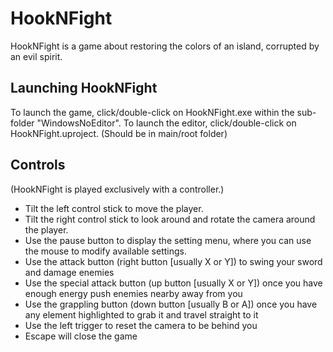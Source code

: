 # HookNFight
HookNFight is a game about restoring the colors of an island, corrupted by an evil spirit.

## Launching HookNFight
To launch the game, click/double-click on HookNFight.exe within the sub-folder "WindowsNoEditor".
To launch the editor, click/double-click on HookNFight.uproject. (Should be in main/root folder)

## Controls

(HookNFight is played exclusively with a controller.)

- Tilt the left control stick to move the player.
- Tilt the right control stick to look around and rotate the camera around the player.
- Use the pause button to display the setting menu, where you can use the mouse to modify available settings.
- Use the attack button (right button [usually X or Y]) to swing your sword and damage enemies
- Use the special attack button (up button [usually X or Y]) once you have enough energy push enemies nearby away from you
- Use the grappling button (down button [usually B or A]) once you have any element highlighted to grab it and travel straight to it
- Use the left trigger to reset the camera to be behind you
- Escape will close the game
